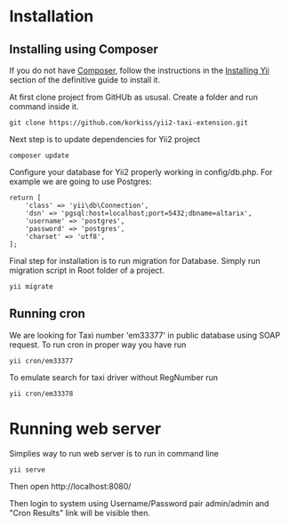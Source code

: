 Installation
============


## Installing using Composer

If you do not have [Composer](http://getcomposer.org/), follow the instructions in the
[Installing Yii](https://github.com/yiisoft/yii2/blob/master/docs/guide/start-installation.md#installing-via-composer) section of the definitive guide to install it.

At first clone project from GitHUb as ususal.
Create a folder and run command inside it.

    git clone https://github.com/korkiss/yii2-taxi-extension.git

Next step is to update dependencies for Yii2 project
    
    composer update

Configure your database for Yii2 properly working in config/db.php. For example we are going to use Postgres:
     
    return [
        'class' => 'yii\db\Connection',
        'dsn' => 'pgsql:host=localhost;port=5432;dbname=altarix',
        'username' => 'postgres',
        'password' => 'postgres',
        'charset' => 'utf8',
    ];

Final step for installation is to run migration for Database. Simply run migration script in Root folder of a project.
 
    yii migrate



## Running cron

We are looking for Taxi number 'em33377' in public database using SOAP request. 
To run cron in proper way you have run
 
    yii cron/em33377

To emulate search for taxi driver without RegNumber run

    yii cron/em33378


# Running web server 

Simplies way to run web server is to run in command line

    yii serve

Then open http://localhost:8080/

Then login to system using Username/Password pair admin/admin and "Cron Results" link will be visible then.

